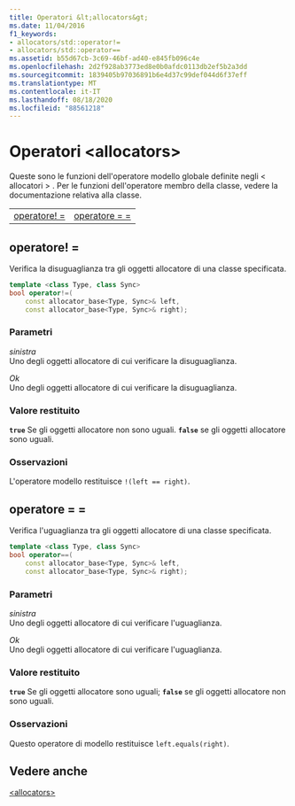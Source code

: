 ```yaml
---
title: Operatori &lt;allocators&gt;
ms.date: 11/04/2016
f1_keywords:
- allocators/std::operator!=
- allocators/std::operator==
ms.assetid: b55d67cb-3c69-46bf-ad40-e845fb096c4e
ms.openlocfilehash: 2d2f928ab3773ed8e0b0afdc0113db2ef5b2a3dd
ms.sourcegitcommit: 1839405b97036891b6e4d37c99def044d6f37eff
ms.translationtype: MT
ms.contentlocale: it-IT
ms.lasthandoff: 08/18/2020
ms.locfileid: "88561218"
---
```

# <a name="ltallocatorsgt-operators"></a>Operatori &lt;allocators&gt;

Queste sono le funzioni dell'operatore modello globale definite negli &lt; allocatori &gt; . Per le funzioni dell'operatore membro della classe, vedere la documentazione relativa alla classe.

|||
|-|-|
|[operatore! =](#op_neq)|[operatore = =](#op_eq_eq)|

## <a name="operator"></a><a name="op_neq"></a> operatore! =

Verifica la disuguaglianza tra gli oggetti allocatore di una classe specificata.

```cpp
template <class Type, class Sync>
bool operator!=(
    const allocator_base<Type, Sync>& left,
    const allocator_base<Type, Sync>& right);
```

### <a name="parameters"></a>Parametri

*sinistra*\
Uno degli oggetti allocatore di cui verificare la disuguaglianza.

*Ok*\
Uno degli oggetti allocatore di cui verificare la disuguaglianza.

### <a name="return-value"></a>Valore restituito

**`true`** Se gli oggetti allocatore non sono uguali. **`false`** se gli oggetti allocatore sono uguali.

### <a name="remarks"></a>Osservazioni

L'operatore modello restituisce `!(left == right)`.

## <a name="operator"></a><a name="op_eq_eq"></a> operatore = =

Verifica l'uguaglianza tra gli oggetti allocatore di una classe specificata.

```cpp
template <class Type, class Sync>
bool operator==(
    const allocator_base<Type, Sync>& left,
    const allocator_base<Type, Sync>& right);
```

### <a name="parameters"></a>Parametri

*sinistra*\
Uno degli oggetti allocatore di cui verificare l'uguaglianza.

*Ok*\
Uno degli oggetti allocatore di cui verificare l'uguaglianza.

### <a name="return-value"></a>Valore restituito

**`true`** Se gli oggetti allocatore sono uguali; **`false`** se gli oggetti allocatore non sono uguali.

### <a name="remarks"></a>Osservazioni

Questo operatore di modello restituisce `left.equals(right)`.

## <a name="see-also"></a>Vedere anche

[\<allocators>](allocators-header.md)
